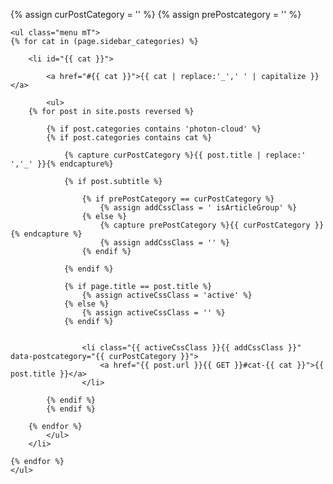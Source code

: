 {% assign curPostCategory = '' %}
{% assign prePostcategory = '' %}

<aside class="mod rightCol">

    <ul class="menu mT">
    {% for cat in (page.sidebar_categories) %}
    
        <li id="{{ cat }}">
        
            <a href="#{{ cat }}">{{ cat | replace:'_',' ' | capitalize }}</a>
            
            <ul>
        {% for post in site.posts reversed %}
        
            {% if post.categories contains 'photon-cloud' %}
            {% if post.categories contains cat %}
            
                {% capture curPostCategory %}{{ post.title | replace:' ','_' }}{% endcapture%}
                
                {% if post.subtitle %}
            
                    {% if prePostCategory == curPostCategory %}
                        {% assign addCssClass = ' isArticleGroup' %}
                    {% else %}
                        {% capture prePostCategory %}{{ curPostCategory }}{% endcapture %}
                        {% assign addCssClass = '' %}
                    {% endif %}
            
                {% endif %}
                
                {% if page.title == post.title %}
                    {% assign activeCssClass = 'active' %}
                {% else %}
                    {% assign activeCssClass = '' %}
                {% endif %}
                
                
                    <li class="{{ activeCssClass }}{{ addCssClass }}" data-postcategory="{{ curPostCategory }}">
                        <a href="{{ post.url }}{{ GET }}#cat-{{ cat }}">{{ post.title }}</a>
                    </li>
            
            {% endif %}
            {% endif %}
            
        {% endfor %}    
            </ul>
        </li>
            
    {% endfor %}
    </ul>

</aside>